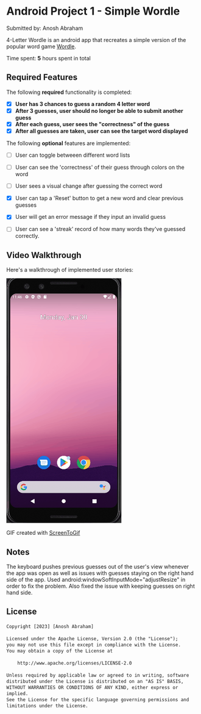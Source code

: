 # Android Project 1 - Simple Wordle

Submitted by: Anosh Abraham

4-Letter Wordle is an android app that recreates a simple version of the popular word game [Wordle](https://www.nytimes.com/games/wordle/index.html). 

Time spent: **5** hours spent in total

## Required Features

The following **required** functionality is completed:

- [x] **User has 3 chances to guess a random 4 letter word**
- [x] **After 3 guesses, user should no longer be able to submit another guess**
- [x] **After each guess, user sees the "correctness" of the guess**
- [x] **After all guesses are taken, user can see the target word displayed**

The following **optional** features are implemented:

- [ ] User can toggle betweeen different word lists
- [ ] User can see the 'correctness' of their guess through colors on the word 
- [ ] User sees a visual change after guessing the correct word
- [x] User can tap a 'Reset' button to get a new word and clear previous guesses
- [x] User will get an error message if they input an invalid guess
- [ ] User can see a 'streak' record of how many words they've guessed correctly.


## Video Walkthrough

Here's a walkthrough of implemented user stories:

<img src='https://github.com/A-Abra/Wordle/blob/master/Wordle.gif' title='Video Walkthrough' width='' alt='Video Walkthrough' />

GIF created with [ScreenToGif](https://www.screentogif.com/)


## Notes

The keyboard pushes previous guesses out of the user's view whenever the app was open as well as issues with guesses staying on the right hand side of the app. Used android:windowSoftInputMode="adjustResize" in order to fix the problem. Also fixed the issue with keeping guesses on right hand side.


## License

    Copyright [2023] [Anosh Abraham]

    Licensed under the Apache License, Version 2.0 (the "License");
    you may not use this file except in compliance with the License.
    You may obtain a copy of the License at

        http://www.apache.org/licenses/LICENSE-2.0

    Unless required by applicable law or agreed to in writing, software
    distributed under the License is distributed on an "AS IS" BASIS,
    WITHOUT WARRANTIES OR CONDITIONS OF ANY KIND, either express or implied.
    See the License for the specific language governing permissions and
    limitations under the License.
